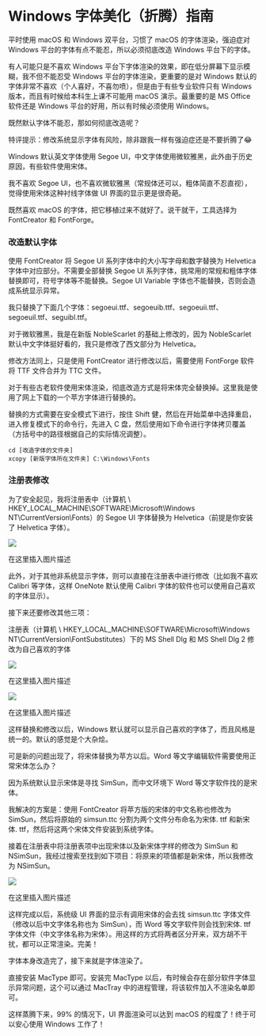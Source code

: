 # Windows 字体美化（折腾）指南

平时使用 macOS 和 Windows 双平台，习惯了 macOS 的字体渲染，强迫症对 Windows 平台的字体有点不能忍，所以必须彻底改造 Windows 平台下的字体。

有人可能只是不喜欢 Windows 平台下字体渲染的效果，即在低分屏幕下显示模糊，我不但不能忍受 Windows 平台的字体渲染，更重要的是对 Windows 默认的字体非常不喜欢（个人喜好，不喜勿喷），但是由于有些专业软件只有 Windows 版本，而且有时候给本科生上课不可能用 macOS 演示。最重要的是 MS Office 软件还是 Windows 平台的好用，所以有时候必须使用 Windows。

既然默认字体不能忍，那如何彻底改造呢？

特评提示：修改系统显示字体有风险，除非跟我一样有强迫症还是不要折腾了😂

Windows 默认英文字体使用 Segoe UI，中文字体使用微软雅黑，此外由于历史原因，有些软件使用宋体。

我不喜欢 Segoe UI，也不喜欢微软雅黑（常规体还可以，粗体简直不忍直视），觉得使用宋体这种衬线字体做 UI 界面的显示更是很奇葩。

既然喜欢 macOS 的字体，把它移植过来不就好了。说干就干，工具选择为 FontCreator 和 FontForge。

### 改造默认字体

使用 FontCreator 将 Segoe UI 系列字体中的大小写字母和数字替换为 Helvetica 字体中对应部分。不需要全部替换 Segoe UI 系列字体，挑常用的常规和粗体字体替换即可，符号字体等不能替换。Segoe UI Variable 字体也不能替换，否则会造成系统显示异常。

我只替换了下面几个字体：segoeui.ttf、segoeuib.ttf、segoeuii.ttf、segoeuil.ttf、seguibl.ttf。

对于微软雅黑，我是在新版 NobleScarlet 的基础上修改的，因为 NobleScarlet 默认中文字体挺好看的，我只是修改了西文部分为 Helvetica。

修改方法同上，只是使用 FontCreator 进行修改以后，需要使用 FontForge 软件将 TTF 文件合并为 TTC 文件。

对于有些古老软件使用宋体渲染，彻底改造方式是将宋体完全替换掉。这里我是使用了网上下载的一个苹方字体进行替换的。

替换的方式需要在安全模式下进行，按住 Shift 健，然后在开始菜单中选择重启，进入修复模式下的命令行，先进入 C 盘，然后使用如下命令进行字体拷贝覆盖（方括号中的路径根据自己的实际情况调整）。

```
cd [改造字体的文件夹]
xcopy [新版字体所在文件夹] C:\Windows\Fonts

```

### 注册表修改

为了安全起见，我将注册表中（计算机 \ HKEY_LOCAL_MACHINE\SOFTWARE\Microsoft\Windows NT\CurrentVersion\Fonts）的 Segoe UI 字体替换为 Helvetica（前提是你安装了 Helvetica 字体）。

![](https://ask.qcloudimg.com/http-save/yehe-4502457/7afa4097616b6ca12a44cc09a1aeba34.png?imageView2/2/w/1200)

在这里插入图片描述

此外，对于其他非系统显示字体，则可以直接在注册表中进行修改（比如我不喜欢 Calibri 等字体，这样 OneNote 默认使用 Calibri 字体的软件也可以使用自己喜欢的字体显示）。

接下来还要修改其他三项：

注册表（计算机 \ HKEY_LOCAL_MACHINE\SOFTWARE\Microsoft\Windows NT\CurrentVersion\FontSubstitutes）下的 MS Shell Dlg 和 MS Shell Dlg 2 修改为自己喜欢的字体

![](https://ask.qcloudimg.com/http-save/yehe-4502457/7a941440483fff2e288a7ba726e1f154.png?imageView2/2/w/1200)

在这里插入图片描述

![](https://ask.qcloudimg.com/http-save/yehe-4502457/4dc901f0c0dbadff7071232409a3bae2.png?imageView2/2/w/1200)

在这里插入图片描述

这样替换和修改以后，Windows 默认就可以显示自己喜欢的字体了，而且风格是统一的。默认的感觉是个大杂烩。

可是新的问题出现了，将宋体替换为苹方以后。Word 等文字编辑软件需要使用正常宋体怎么办？

因为系统默认显示宋体是寻找 SimSun，而中文环境下 Word 等文字软件找的是宋体。

我解决的方案是：使用 FontCreator 将苹方版的宋体的中文名称也修改为 SimSun，然后将原始的 simsun.ttc 分割为两个文件分布命名为宋体. ttf 和新宋体. ttf，然后将这两个宋体文件安装到系统字体。

接着在注册表中将注册表项中出现宋体以及新宋体字样的修改为 SimSun 和 NSimSun，我经过搜索至找到如下项目：将原来的项值都是新宋体，所以我修改为 NSimSun。

![](https://ask.qcloudimg.com/http-save/yehe-4502457/a1f3391d9394ee411f885439e665c361.png?imageView2/2/w/1200)

在这里插入图片描述

这样完成以后，系统级 UI 界面的显示有调用宋体的会去找 simsun.ttc 字体文件（修改以后中文字体名称也为 SimSun），而 Word 等文字软件则会找到宋体. ttf 字体文件（中文字体名称为宋体）。用这样的方式将两者区分开来，双方胡不干扰，都可以正常渲染。完美！

字体本身改造完了，接下来就是字体渲染了。

直接安装 MacType 即可。安装完 MacType 以后，有时候会存在部分软件字体显示异常问题，这个可以通过 MacTray 中的进程管理，将该软件加入不渲染名单即可。

这样蒸腾下来，99% 的情况下，UI 界面渲染可以达到 macOS 的程度了！终于可以安心使用 Windows 工作了！
